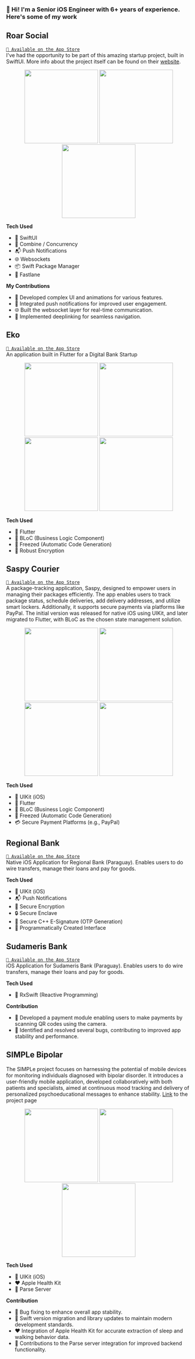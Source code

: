 <!-- ![White Minimalist Elegant Neutral LinkedIn Banner](https://user-images.githubusercontent.com/76922883/205179335-3ae68df5-4547-4e42-b1ab-3e8f05ba223a.png)          -->
 
### 👋 Hi! I'm a Senior iOS Engineer with 6+ years of experience. Here's some of my work

## Roar Social
[`📲 Available on the App Store`](https://apps.apple.com/us/app/roar-social/id1596602282)
<br> I've had the opportunity to be part of this amazing startup project, built in SwiftUI. More info about the project itself can be found on their [website](https://www.roarsocial.com/).

<p align="center">
 <img src="https://github.com/nessv/Portfolio/assets/28272898/972cd8ae-0360-43fd-9ecd-f9cfab45d762" width="200"/>
 <img src="https://github.com/nessv/Portfolio/assets/28272898/02e4e651-6743-49a9-a09f-b3a286842918" width="200"/>
 <img src="https://github.com/nessv/Portfolio/assets/28272898/ebbcc9aa-e6ee-4106-861c-1135e2fd1aa8" width="200"/>
</p>

**Tech Used**
- 📱 SwiftUI
- 🔄 Combine / Concurrency
- 📬 Push Notifications
- 🌐 Websockets
- 📦 Swift Package Manager
- 🚀 Fastlane

**My Contributions**
- 🎨 Developed complex UI and animations for various features.
- 📲 Integrated push notifications for improved user engagement.
- 🌐 Built the websocket layer for real-time communication.
- 🔗 Implemented deeplinking for seamless navigation.

## Eko
[`📲 Available on the App Store`](https://apps.apple.com/bo/app/eko-paraguay/id1545426761)
<br>An application built in Flutter for a Digital Bank Startup

<p align="center">
<img src="https://github.com/nessv/Portfolio/assets/28272898/6bf4480e-0e7e-4d1a-86a0-308d0d5571b4" width="200"/>
<img src="https://github.com/nessv/Portfolio/assets/28272898/66ecaa3e-1267-4d46-b9b4-1e7ab8fa185f" width="200"/>
<img src="https://github.com/nessv/Portfolio/assets/28272898/338c7d7f-cdb0-488b-a5f6-6d1230a08242" width="200"/>
<img src="https://github.com/nessv/Portfolio/assets/28272898/61382a6a-7917-4b27-954d-149523ced134" width="200"/>
</p>

**Tech Used**
- 📱 Flutter
- 🔄 BLoC (Business Logic Component)
- 🤖 Freezed (Automatic Code Generation)
- 🔐 Robust Encryption

## Saspy Courier
[`📲 Available on the App Store`](https://apps.apple.com/es/app/saspy-express/id1494039192)
<br>A package-tracking application, Saspy, designed to empower users in managing their packages efficiently. The app enables users to track package status, schedule deliveries, add delivery addresses, and utilize smart lockers. Additionally, it supports secure payments via platforms like PayPal. The initial version was released for native iOS using UIKit, and later migrated to Flutter, with BLoC as the chosen state management solution.

<p align="center">
 <img src="https://github.com/nessv/Portfolio/assets/28272898/924e566b-1912-405e-a87a-e1ca6e39e372" width="200"/>
 <img src="https://github.com/nessv/Portfolio/assets/28272898/0f68da50-e7af-4de7-a910-1cf66d160169" width="200"/>
 <img src="https://github.com/nessv/Portfolio/assets/28272898/043f3bc4-9c5a-4b70-b6a6-27e2fc7959c1" width="200"/>
 <img src="https://github.com/nessv/Portfolio/assets/28272898/d3fdc04b-f7fa-48a1-a56c-fabf9b721c27" width="200"/>
</p>
 
**Tech Used**
- 📱 UIKit (iOS)
- 📱 Flutter
- 🔄 BLoC (Business Logic Component)
- 🤖 Freezed (Automatic Code Generation)
- 💳 Secure Payment Platforms (e.g., PayPal)

## Regional Bank
[`📲 Available on the App Store`](https://apps.apple.com/us/app/roar-social/id1596602282)
<br> Native iOS Application for Regional Bank (Paraguay). Enables users to do wire transfers, manage their loans and pay for goods.
 
**Tech Used**
- 📱 UIKit (iOS)
- 📬 Push Notifications
- 🔐 Secure Encryption
- 🔒 Secure Enclave
- 🚀 Secure C++ E-Signature (OTP Generation)
- 🎨 Programmatically Created Interface

## Sudameris Bank
[`📲 Available on the App Store`](https://apps.apple.com/es/app/sudameris/id1505769071)
<br> iOS Application for Sudameris Bank (Paraguay). Enables users to do wire transfers, manage their loans and pay for goods.

**Tech Used**
- 📱 RxSwift (Reactive Programming)

**Contribution**
- 📸 Developed a payment module enabling users to make payments by scanning QR codes using the camera.
- 🐛 Identified and resolved several bugs, contributing to improved app stability and performance.

## SIMPLe Bipolar

The SIMPLe project focuses on harnessing the potential of mobile devices for monitoring individuals diagnosed with bipolar disorder. It introduces a user-friendly mobile application, developed collaboratively with both patients and specialists, aimed at continuous mood tracking and delivery of personalized psychoeducational messages to enhance stability. [Link](https://simplebipolarproject.org/) to the project page

<p align="center">
<img src="https://github.com/nessv/Portfolio/assets/28272898/f8f9aaad-558a-4271-ab6f-dc745948803a" width="200"/>
<img src="https://github.com/nessv/Portfolio/assets/28272898/95d0ab3f-62d2-4888-822c-b7f473cc7ca3" width="200"/>
<img src="https://github.com/nessv/Portfolio/assets/28272898/e69a7384-de0f-4769-ab9a-c33dc52c85fd" width="200"/>
</p>

**Tech Used**
- 📱 UIKit (iOS)
- ❤️ Apple Health Kit
- 🚀 Parse Server

**Contribution**
- 🐛 Bug fixing to enhance overall app stability.
- 🔄 Swift version migration and library updates to maintain modern development standards.
- ❤️ Integration of Apple Health Kit for accurate extraction of sleep and walking behavior data.
- 🚀 Contributions to the Parse server integration for improved backend functionality.
